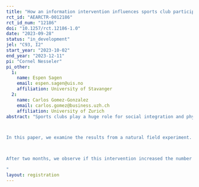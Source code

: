 ```yaml
---
title: "How an information intervention influences sports club participation. Results from a natural field experiment"
rct_id: "AEARCTR-0012186"
rct_id_num: "12186"
doi: "10.1257/rct.12186-1.0"
date: "2023-09-28"
status: "in_development"
jel: "C93, I2"
start_year: "2023-10-02"
end_year: "2023-12-11"
pi: "Cornel Nesseler"
pi_other:
  1:
    name: Espen Sagen
    email: espen.sagen@uis.no
    affiliation: University of Stavanger
  2:
    name: Carlos Gomez-Gonzalez
    email: carlos.gomez@business.uzh.ch
    affiliation: University of Zurich
abstract: "Sports clubs play a huge role for social integration and physical fitness for children in many countries. However, several groups are underrepresented in these clubs. Permanently increasing sports club participation has been proven to be difficult.

In this paper, we examine the results from a natural field experiment. We provide elementary school pupils in Rogaland, Norway, with information leaflets about sports clubs in their vicinity. These leaflets contain information about sport type, name and contact of the club, club address, and club webpage. The main information is available in Norwegian, English, Russian, and Arabic. 

After two months, we observe if this intervention increased the number of children joining a sports club. The findings are relevant for governing institutions and policy-makers as the setting makes it possible to scale the experiment up. Researchers studying social integration may find the novel method used here of considerable interest.
"
layout: registration
---
```


